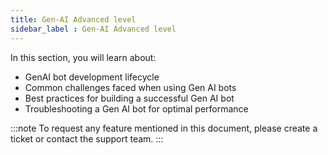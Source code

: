 ```yaml
---
title: Gen-AI Advanced level 
sidebar_label : Gen-AI Advanced level    
---
```


In this section, you will learn about:

- GenAI bot development lifecycle
- Common challenges faced when using Gen AI bots
- Best practices for building a successful Gen AI bot
- Troubleshooting a Gen AI bot for optimal performance

:::note
To request any feature mentioned in this document, please create a ticket or contact the support team.
:::
